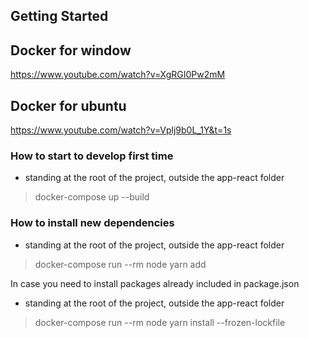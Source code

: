 ## Getting Started
## Docker for window

https://www.youtube.com/watch?v=XgRGI0Pw2mM

## Docker for ubuntu 

https://www.youtube.com/watch?v=Vplj9b0L_1Y&t=1s


### How to start to develop first time

- standing at the root of the project, outside the app-react folder

> docker-compose up --build

### How to install new dependencies

- standing at the root of the project, outside the app-react folder
> docker-compose run --rm node yarn add <dependency>

In case you need to install packages already included in package.json

- standing at the root of the project, outside the app-react folder
> docker-compose run --rm node yarn install --frozen-lockfile
